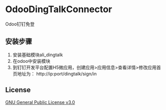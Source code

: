 # OdooDingTalkConnector
Odoo钉钉免登

## 安装步骤
1. 安装基础模块ali_dingtalk
2. 在odoo中安装模块
3. 到钉钉开发平台配置H5微应用，创建应用>应用信息>查看详情>修改应用首页地址为：
   http://ip:port/dingtalk/sign/in


## License

[GNU General Public License v3.0](./LICENSE)